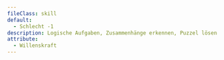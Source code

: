 ```yaml
---
fileClass: skill
default:
  - Schlecht -1
description: Logische Aufgaben, Zusammenhänge erkennen, Puzzel lösen
attribute:
  - Willenskraft
---
```

